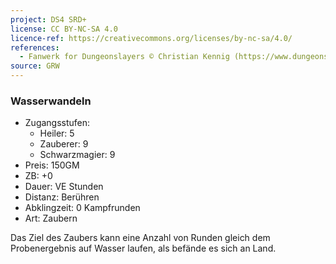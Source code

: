 ```yaml
---
project: DS4 SRD+
license: CC BY-NC-SA 4.0
licence-ref: https://creativecommons.org/licenses/by-nc-sa/4.0/
references: 
  - Fanwerk for Dungeonslayers © Christian Kennig (https://www.dungeonslayers.net/)
source: GRW
---
```


### Wasserwandeln

- Zugangsstufen:
  - Heiler: 5
  - Zauberer: 9
  - Schwarzmagier: 9
- Preis: 150GM
- ZB: +0
- Dauer: VE Stunden
- Distanz: Berühren
- Abklingzeit: 0 Kampfrunden
- Art: Zaubern

Das Ziel des Zaubers kann eine Anzahl von Runden gleich dem Probenergebnis auf Wasser laufen, als befände es sich an Land.

